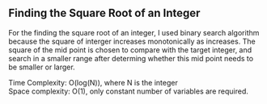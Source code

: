 ## Finding the Square Root of an Integer

For the finding the square root of an integer, I used binary search algorithm because the square of interger increases monotonically as increases. The square of the mid point is chosen to compare with the target integer, and search in a smaller range after determing whether this mid point needs to be smaller or larger.

Time Complexity: O(log(N)), where N is the integer  
Space complexity: O(1), only constant number of variables are required.
